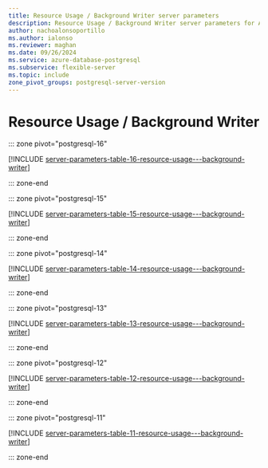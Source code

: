 ```yaml
---
title: Resource Usage / Background Writer server parameters
description: Resource Usage / Background Writer server parameters for Azure Database for PostgreSQL - Flexible Server.
author: nachoalonsoportillo
ms.author: ialonso
ms.reviewer: maghan
ms.date: 09/26/2024
ms.service: azure-database-postgresql
ms.subservice: flexible-server
ms.topic: include
zone_pivot_groups: postgresql-server-version
---
```

# Resource Usage / Background Writer


::: zone pivot="postgresql-16"

[!INCLUDE [server-parameters-table-16-resource-usage---background-writer](./includes/server-parameters-table-16-resource-usage---background-writer.md)]

::: zone-end


::: zone pivot="postgresql-15"

[!INCLUDE [server-parameters-table-15-resource-usage---background-writer](./includes/server-parameters-table-15-resource-usage---background-writer.md)]

::: zone-end


::: zone pivot="postgresql-14"

[!INCLUDE [server-parameters-table-14-resource-usage---background-writer](./includes/server-parameters-table-14-resource-usage---background-writer.md)]

::: zone-end


::: zone pivot="postgresql-13"

[!INCLUDE [server-parameters-table-13-resource-usage---background-writer](./includes/server-parameters-table-13-resource-usage---background-writer.md)]

::: zone-end


::: zone pivot="postgresql-12"

[!INCLUDE [server-parameters-table-12-resource-usage---background-writer](./includes/server-parameters-table-12-resource-usage---background-writer.md)]

::: zone-end


::: zone pivot="postgresql-11"

[!INCLUDE [server-parameters-table-11-resource-usage---background-writer](./includes/server-parameters-table-11-resource-usage---background-writer.md)]

::: zone-end


